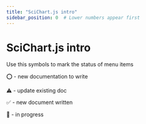 ```yaml
---
title: "SciChart.js intro"
sidebar_position: 0  # Lower numbers appear first
---
```


# SciChart.js intro

Use this symbols to mark the status of menu items

⭕ - new documentation to write

⚠️ - update existing doc

✅ - new document written

🔄 - in progress

